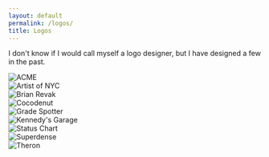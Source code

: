 ```yaml
---
layout: default
permalink: /logos/
title: Logos
---
```

<div id="about">

<div class="row">

<div class="col-12">
	<p>I don't know if I would call myself a logo designer, but I have designed a few in the past.</p>
</div><!--/col-->

<div class="col-4">
	<img src="{% asset logos/4k.png %}" title=""/>
</div><!--/col-->
<div class="col-4">
	<img src="{% asset logos/acme.png %}" title="ACME"/>
</div><!--/col-->
<div class="col-4">
	<img src="{% asset logos/adsperience.png %}" title=""/>
</div><!--/col-->
<div class="col-4">
	<img src="{% asset logos/arcnest.png %}" title=""/>
</div><!--/col-->
<div class="col-4">
	<img src="{% asset logos/artistofnyc.png %}" title="Artist of NYC"/>
</div><!--/col-->
<div class="col-4">
	<img src="{% asset logos/brianrevak.png %}" title="Brian Revak"/>
</div><!--/col-->
<div class="col-4">
	<img src="{% asset logos/cocodenut.png %}" title="Cocodenut"/>
</div><!--/col-->
<div class="col-4">
	<img src="{% asset logos/gradespotter.png %}" title="Grade Spotter"/>
</div><!--/col-->
<div class="col-4">
	<img src="{% asset logos/hackerunion.png %}" title=""/>
</div><!--/col-->
<div class="col-4">
	<img src="{% asset logos/joekennedy.png %}" title=""/>
</div><!--/col-->
<div class="col-4">
	<img src="{% asset logos/kennedysgarage.png %}" title="Kennedy's Garage"/>
</div><!--/col-->
<div class="col-4">
	<img src="{% asset logos/midpoint.png %}" title=""/>
</div><!--/col-->
<div class="col-4">
	<img src="{% asset logos/quinnsvoice.png %}" title=""/>
</div><!--/col-->
<div class="col-4">
	<img src="{% asset logos/ro.png %}" title=""/>
</div><!--/col-->
<div class="col-4">
	<img src="{% asset logos/statuschart.png %}" title="Status Chart"/>
</div><!--/col-->
<div class="col-4">
	<img src="{% asset logos/suitandaxe.png %}" title=""/>
</div><!--/col-->
<div class="col-4">
	<img src="{% asset logos/superdense.png %}" title="Superdense"/>
</div><!--/col-->
<div class="col-4">
	<img src="{% asset logos/theron.png %}" title="Theron"/>
</div><!--/col-->
<div class="col-4">
	<img src="{% asset logos/todaywegive.png %}" title=""/>
</div><!--/col-->
<div class="col-4">
	<img src="{% asset logos/whoworksat.png %}" title=""/>
</div><!--/col-->

</div><!--/row-->
